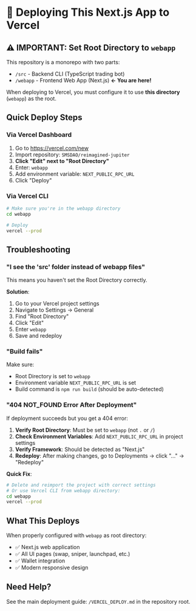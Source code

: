 # 🚀 Deploying This Next.js App to Vercel

## ⚠️ IMPORTANT: Set Root Directory to `webapp`

This repository is a monorepo with two parts:
- `/src` - Backend CLI (TypeScript trading bot)
- `/webapp` - Frontend Web App (Next.js) **← You are here!**

When deploying to Vercel, you must configure it to use **this directory** (`webapp`) as the root.

## Quick Deploy Steps

### Via Vercel Dashboard

1. Go to https://vercel.com/new
2. Import repository: `SMSDAO/reimagined-jupiter`
3. **Click "Edit" next to "Root Directory"**
4. Enter: `webapp`
5. Add environment variable: `NEXT_PUBLIC_RPC_URL`
6. Click "Deploy"

### Via Vercel CLI

```bash
# Make sure you're in the webapp directory
cd webapp

# Deploy
vercel --prod
```

## Troubleshooting

### "I see the 'src' folder instead of webapp files"

This means you haven't set the Root Directory correctly. 

**Solution**:
1. Go to your Vercel project settings
2. Navigate to Settings → General
3. Find "Root Directory"
4. Click "Edit"
5. Enter `webapp`
6. Save and redeploy

### "Build fails"

Make sure:
- Root Directory is set to `webapp`
- Environment variable `NEXT_PUBLIC_RPC_URL` is set
- Build command is `npm run build` (should be auto-detected)

### "404 NOT_FOUND Error After Deployment"

If deployment succeeds but you get a 404 error:

1. **Verify Root Directory**: Must be set to `webapp` (not `.` or `/`)
2. **Check Environment Variables**: Add `NEXT_PUBLIC_RPC_URL` in project settings
3. **Verify Framework**: Should be detected as "Next.js"
4. **Redeploy**: After making changes, go to Deployments → click "..." → "Redeploy"

**Quick Fix**:
```bash
# Delete and reimport the project with correct settings
# Or use Vercel CLI from webapp directory:
cd webapp
vercel --prod
```

## What This Deploys

When properly configured with `webapp` as root directory:
- ✅ Next.js web application
- ✅ All UI pages (swap, sniper, launchpad, etc.)
- ✅ Wallet integration
- ✅ Modern responsive design

## Need Help?

See the main deployment guide: `/VERCEL_DEPLOY.md` in the repository root.
